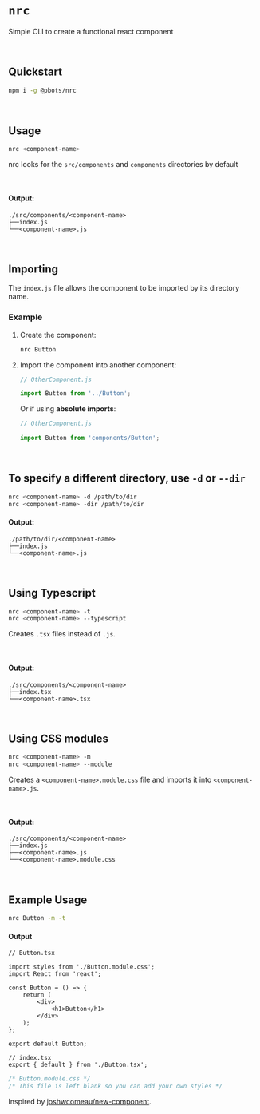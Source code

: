 # `nrc`

Simple CLI to create a functional react component

<br>

## Quickstart

```bash
npm i -g @pbots/nrc
```

<br>

## Usage

```bash
nrc <component-name>
```

nrc looks for the `src/components` and `components` directories by default

<br>

#### Output:

```tree
./src/components/<component-name>
├──index.js
└──<component-name>.js
```

<br>

## Importing

The `index.js` file allows the component to be imported by its directory name.

### Example

1.  Create the component:

    ```bash
    nrc Button
    ```

2.  Import the component into another component:

    ```js
    // OtherComponent.js

    import Button from '../Button';
    ```

    Or if using **absolute imports**:

    ```js
    // OtherComponent.js

    import Button from 'components/Button';
    ```

<br>

## To specify a different directory, use `-d` or `--dir`

```bash
nrc <component-name> -d /path/to/dir
nrc <component-name> -dir /path/to/dir
```

#### Output:

```tree
./path/to/dir/<component-name>
├──index.js
└──<component-name>.js
```

<br>

## Using Typescript

```bash
nrc <component-name> -t
nrc <component-name> --typescript
```

Creates `.tsx` files instead of `.js`.

<br>

#### Output:

```tree
./src/components/<component-name>
├──index.tsx
└──<component-name>.tsx
```

<br>

## Using CSS modules

```bash
nrc <component-name> -m
nrc <component-name> --module
```

Creates a `<component-name>.module.css` file and imports it into `<component-name>.js`.

<br>

#### Output:

```tree
./src/components/<component-name>
├──index.js
├──<component-name>.js
└──<component-name>.module.css
```

<br>

## Example Usage

```bash
nrc Button -m -t
```

#### Output

```tsx
// Button.tsx

import styles from './Button.module.css';
import React from 'react';

const Button = () => {
    return (
        <div>
            <h1>Button</h1>
        </div>
    );
};

export default Button;
```

```tsx
// index.tsx
export { default } from './Button.tsx';
```

```css
/* Button.module.css */
/* This file is left blank so you can add your own styles */
```

Inspired by [joshwcomeau/new-component](https://github.com/joshwcomeau/new-component).
